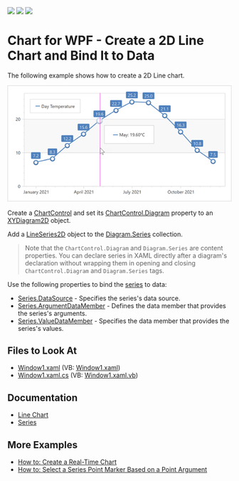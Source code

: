 <!-- default badges list -->
![](https://img.shields.io/endpoint?url=https://codecentral.devexpress.com/api/v1/VersionRange/128569048/21.1.5%2B)
[![](https://img.shields.io/badge/Open_in_DevExpress_Support_Center-FF7200?style=flat-square&logo=DevExpress&logoColor=white)](https://supportcenter.devexpress.com/ticket/details/E1647)
[![](https://img.shields.io/badge/📖_How_to_use_DevExpress_Examples-e9f6fc?style=flat-square)](https://docs.devexpress.com/GeneralInformation/403183)
<!-- default badges end -->

# Chart for WPF - Create a 2D Line Chart and Bind It to Data
 
The following example shows how to create a 2D Line chart.

![Resulting chart](Images/resulting-chart.png)

Create a [ChartControl](https://docs.devexpress.com/WPF/DevExpress.Xpf.Charts.ChartControl) and set its [ChartControl.Diagram](https://docs.devexpress.com/WPF/DevExpress.Xpf.Charts.ChartControl.Diagram) property to an [XYDiagram2D](https://docs.devexpress.com/WPF/DevExpress.Xpf.Charts.XYDiagram2D) object. 

Add a [LineSeries2D](https://docs.devexpress.com/WPF/DevExpress.Xpf.Charts.LineSeries2D?p=netframework) object to the [Diagram.Series](https://docs.devexpress.com/WPF/DevExpress.Xpf.Charts.Diagram.Series) collection.

> Note that the `ChartControl.Diagram` and `Diagram.Series` are content properties. You can declare series in XAML directly after a diagram's declaration without wrapping them in opening and closing `ChartControl.Diagram` and `Diagram.Series` tags.

Use the following properties to bind the [series](https://docs.devexpress.com/WPF/6339/controls-and-libraries/charts-suite/chart-control/series/series) to data:

* [Series.DataSource](https://docs.devexpress.com/WPF/DevExpress.Xpf.Charts.Series.DataSource) - Specifies the series's data source.
* [Series.ArgumentDataMember](https://docs.devexpress.com/WPF/DevExpress.Xpf.Charts.Series.ArgumentDataMember) - Defines the data member that provides the series's arguments.
* [Series.ValueDataMember](https://docs.devexpress.com/WPF/DevExpress.Xpf.Charts.Series.ValueDataMember) - Specifies the data member that provides the series's values.

## Files to Look At

* [Window1.xaml](./CS/Window1.xaml) (VB: [Window1.xaml](./VB/Window1.xaml))
* [Window1.xaml.cs](./CS/Window1.xaml.cs) (VB: [Window1.xaml.vb](./VB/Window1.xaml.vb))

## Documentation

* [Line Chart](https://docs.devexpress.com/WPF/5869/controls-and-libraries/charts-suite/chart-control/series/2d-series-types/point-line-and-bubble-series/line)
* [Series](https://docs.devexpress.com/WPF/6339/controls-and-libraries/charts-suite/chart-control/series/series)

## More Examples

* [How to: Create a Real-Time Chart](https://github.com/DevExpress-Examples/dxcharts-how-to-create-a-real-time-chart)
* [How to: Select a Series Point Marker Based on a Point Argument](https://github.com/DevExpress-Examples/select-a-series-point-marker-based-on-a-point-argument)

